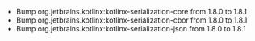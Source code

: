 - Bump org.jetbrains.kotlinx:kotlinx-serialization-core from 1.8.0 to 1.8.1
- Bump org.jetbrains.kotlinx:kotlinx-serialization-cbor from 1.8.0 to 1.8.1
- Bump org.jetbrains.kotlinx:kotlinx-serialization-json from 1.8.0 to 1.8.1